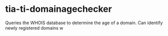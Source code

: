 # tia-ti-domainagechecker
Queries the WHOIS database to determine the age of a domain. Can identify newly registered domains w
